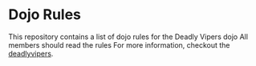 Dojo Rules
==========

This repository contains a list of dojo rules for the Deadly Vipers dojo
All members should read the rules
For more information, checkout the [deadlyvipers](https://github.com/deadlyvipers).
